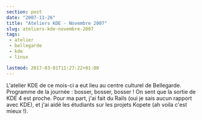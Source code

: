 ```yaml
---
section: post
date: "2007-11-26"
title: "Ateliers KDE - Novembre 2007"
slug: ateliers-kde-novembre-2007
tags:
 - atelier
 - bellegarde
 - kde
 - linux

lastmod: 2017-03-01T11:27:22+01:00
---
```


L'atelier KDE de ce mois-ci a eut lieu au centre culturel de Bellegarde. Programme de la journée : bosser, bosser, bosser ! On sent que la sortie de KDE 4 est proche.
Pour ma part, j'ai fait du Rails (oui je sais aucun rapport avec KDE), et j'ai aidé les étudiants sur les projets Kopete (ah voila c'est mieux !).
